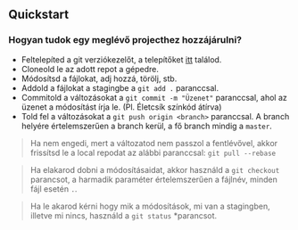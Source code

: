 ## Quickstart

### Hogyan tudok egy meglévő projecthez hozzájárulni?
- Feltelepíted a git verziókezelőt, a telepítőket [itt](https://git-scm.com/downloads) találod.
- Cloneold le az adott repot a gépedre.
- Módosítsd a fájlokat, adj hozzá, törölj, stb.
- Addold a fájlokat a stagingbe a `git add .` paranccsal.
- Commitold a változásokat a `git commit -m "Üzenet"` paranccsal, ahol az üzenet a módosítást írja le. (Pl. Életcsík színkód átírva)
- Told fel a változásokat a `git push origin <branch>` paranccsal. A branch helyére értelemszerűen a branch kerül, a fő branch mindig a `master`.
>Ha nem engedi, mert a változatod nem passzol a fentlévővel, akkor frissítsd le a local repodat az alábbi paranccsal: `git pull --rebase`

>Ha elakarod dobni a módosításaidat, akkor használd a `git checkout` parancsot, a harmadik paraméter értelemszerűen a fájlnév, minden fájl esetén `.`.

>Ha le akarod kérni hogy mik a módosítások, mi van a stagingben, illetve mi nincs, használd a `git status` *parancsot.
